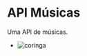 # API Músicas

Uma API de músicas.

- <img src="[URL_da_Imagem](https://rollingstone.com.br/media/_versions/coringa_heath_ledger_reproducao_widelg.jpg)" alt="coringa">
